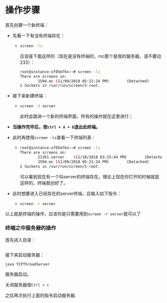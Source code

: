 # 操作步骤



首先创建一个新终端：

- 先看一下有没有终端存在：

  - ```bash
    screen -ls
    ```

    应该是下面这样的（现在是没有终端的，mc那个是我的服务器，请不要动233）：

    ```bash
    root@instance-of05m7kn:~# screen -ls
    There are screens on:
            2594.mc (11/09/2018 05:21:24 PM)        (Detached)
    1 Sockets in /var/run/screen/S-root.
    ```


- 接下来新建终端：

  - ```bash
    screen -S server
    ```

    此时会跳进一个新的终端界面，所有的操作就在这里进行；

- **当操作完毕后，按`ctrl + A + D`退出此终端。**

- 此时再使用`screen -ls`查看一下终端列表：


  - ```bash
    root@instance-of05m7kn:~# screen -ls
    There are screens on:
            21361.server    (11/10/2018 03:25:44 PM)        (Detached)
            2594.mc (11/09/2018 05:21:24 PM)        (Detached)
    2 Sockets in /var/run/screen/S-root.
    ```

    可以看到现在有一个叫server的终端存在。理论上现在你打开的时候就是这样的，终端我创好了。

- 此时想要进入已经存在的server终端，应输入如下指令：


  - ```bash
    screen -r server
    ```

以上就是终端的操作，应该你是只需要用到`screen -r server`就可以了



### 终端之中服务器的操作

首先进入目录：

```bash

```

接下来启动服务器：

```
java TCPThreadServer
```

服务器启动。



关闭服务器按`Ctrl + c`

之后再次执行上面的指令启动服务器.